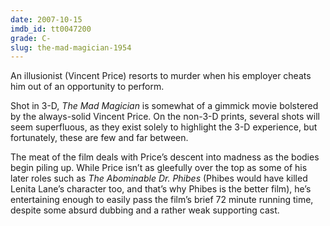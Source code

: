 ```yaml
---
date: 2007-10-15
imdb_id: tt0047200
grade: C-
slug: the-mad-magician-1954
---
```


An illusionist (Vincent Price) resorts to murder when his employer cheats him out of an opportunity to perform.

Shot in 3-D, _The Mad Magician_ is somewhat of a gimmick movie bolstered by the always-solid Vincent Price. On the non-3-D prints, several shots will seem superfluous, as they exist solely to highlight the 3-D experience, but fortunately, these are few and far between.

The meat of the film deals with Price’s descent into madness as the bodies begin piling up. While Price isn’t as gleefully over the top as some of his later roles such as <span data-imdb-id="tt0066740">_The Abominable Dr. Phibes_</span> (Phibes would have killed Lenita Lane’s character too, and that’s why Phibes is the better film), he’s entertaining enough to easily pass the film’s brief 72 minute running time, despite some absurd dubbing and a rather weak supporting cast.

